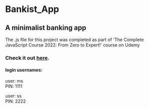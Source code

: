 <h1> Bankist_App </h1>
<h2>A minimalist banking app</h2>
<p> The .js file for this project was completed as part of 'The Complete JavaScript Course 2022: From Zero to Expert!' course on Udemy </p>


<h3> Check it out <a href= "http://seidelmatt.com/Bankist_App/" target="_blank">here</a>. </h3>

<h4>login usernames: </h4>
<p>user: ms <br>
PIN: 1111 </p>

<p>user: ss <br>
PIN: 2222 </p>
